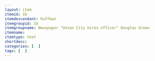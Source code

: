 ```yaml
---
layout: item
itemid: 1b
itemdescendant: huffman
itemgroupid: 1b
itemgroupname: Newspaper "Union City hires officer" Douglas Green
itemname: 
itemtype: text
shortdesc: 
categories: [  ]
tags: [  ]
---
```








